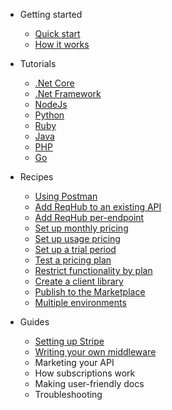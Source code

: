 - Getting started

  - [Quick start](getting-started/quickstart.md)
  - [How it works](getting-started/overview.md)

- Tutorials

  - [.Net Core](tutorials/netcore.md)
  - [.Net Framework](tutorials/netframework.md)
  - [NodeJs](tutorials/nodejs.md)
  - [Python](tutorials/python.md)
  - [Ruby](tutorials/ruby.md)
  - [Java](tutorials/java.md)
  - [PHP](tutorials/php.md)
  - [Go](tutorials/go.md)

- Recipes

  - [Using Postman](recipes/postman.md)
  - [Add ReqHub to an existing API](recipes/existing-api.md)
  - [Add ReqHub per-endpoint](recipes/per-endpoint.md)
  - [Set up monthly pricing](recipes/monthly-pricing.md)
  - [Set up usage pricing](recipes/usage-pricing.md)
  - [Set up a trial period](recipes/trial-periods.md)
  - [Test a pricing plan](recipes/simulating-pricing-plans.md)
  - [Restrict functionality by plan](recipes/functionality-by-plan.md)
  - [Create a client library](recipes/client-library.md)
  - [Publish to the Marketplace](recipes/publish-to-marketplace.md)
  - [Multiple environments](recipes/multiple-environments.md)

- Guides

  - [Setting up Stripe](guides/setting-up-stripe.md)
  - [Writing your own middleware](guides/middleware.md)
  - Marketing your API
  - How subscriptions work
  - Making user-friendly docs
  - Troubleshooting


